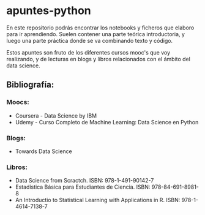 # apuntes-python

En este repositorio podrás encontrar los notebooks y ficheros que elaboro para ir aprendiendo. Suelen contener una parte teórica introductoria, y luego una parte práctica donde se va combinando texto y código.

Estos apuntes son fruto de los diferentes cursos mooc's que voy realizando, y de lecturas en blogs y libros relacionados con el ámbito del data science.

## Bibliografía:

### Moocs:
- Coursera - Data Science by IBM
- Udemy - Curso Completo de Machine Learning: Data Science en Python

### Blogs:
- Towards Data Science

### Libros:

- Data Science from Scractch. ISBN: 978-1-491-90142-7
- Estadística Básica para Estudiantes de Ciencia. ISBN: 978-84-691-8981-8
- An Introductio to Statistical Learning with Applications in R. ISBN: 978-1-4614-7138-7
